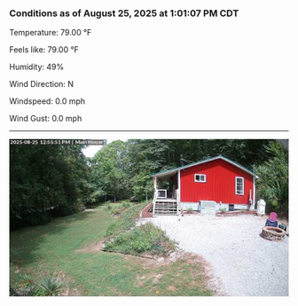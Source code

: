 ### Conditions as of August 25, 2025 at 1:01:07 PM CDT 

Temperature: 79.00 &deg;F

Feels like: 79.00 &deg;F

Humidity: 49%

Wind Direction: N

Windspeed: 0.0 mph

Wind Gust: 0.0 mph

---

<img src="./images/latest.jpeg"/>

